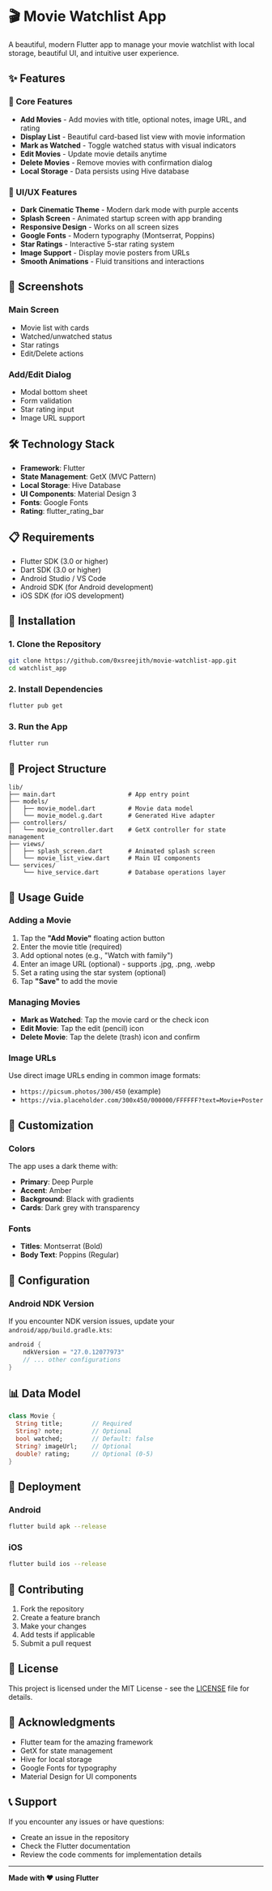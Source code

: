 # 🎬 Movie Watchlist App

A beautiful, modern Flutter app to manage your movie watchlist with local storage, beautiful UI, and intuitive user experience.

## ✨ Features

### 🎯 Core Features
- **Add Movies** - Add movies with title, optional notes, image URL, and rating
- **Display List** - Beautiful card-based list view with movie information
- **Mark as Watched** - Toggle watched status with visual indicators
- **Edit Movies** - Update movie details anytime
- **Delete Movies** - Remove movies with confirmation dialog
- **Local Storage** - Data persists using Hive database

### 🎨 UI/UX Features
- **Dark Cinematic Theme** - Modern dark mode with purple accents
- **Splash Screen** - Animated startup screen with app branding
- **Responsive Design** - Works on all screen sizes
- **Google Fonts** - Modern typography (Montserrat, Poppins)
- **Star Ratings** - Interactive 5-star rating system
- **Image Support** - Display movie posters from URLs
- **Smooth Animations** - Fluid transitions and interactions

## 📱 Screenshots

### Main Screen
- Movie list with cards
- Watched/unwatched status
- Star ratings
- Edit/Delete actions

### Add/Edit Dialog
- Modal bottom sheet
- Form validation
- Star rating input
- Image URL support

## 🛠️ Technology Stack

- **Framework**: Flutter
- **State Management**: GetX (MVC Pattern)
- **Local Storage**: Hive Database
- **UI Components**: Material Design 3
- **Fonts**: Google Fonts
- **Rating**: flutter_rating_bar

## 📋 Requirements

- Flutter SDK (3.0 or higher)
- Dart SDK (3.0 or higher)
- Android Studio / VS Code
- Android SDK (for Android development)
- iOS SDK (for iOS development)

## 🚀 Installation

### 1. Clone the Repository
```bash
git clone https://github.com/0xsreejith/movie-watchlist-app.git
cd watchlist_app
```

### 2. Install Dependencies
```bash
flutter pub get
```

### 3. Run the App
```bash
flutter run
```

## 📁 Project Structure

```
lib/
├── main.dart                    # App entry point
├── models/
│   ├── movie_model.dart         # Movie data model
│   └── movie_model.g.dart       # Generated Hive adapter
├── controllers/
│   └── movie_controller.dart    # GetX controller for state management
├── views/
│   ├── splash_screen.dart       # Animated splash screen
│   └── movie_list_view.dart     # Main UI components
└── services/
    └── hive_service.dart        # Database operations layer
```

## 🎯 Usage Guide

### Adding a Movie
1. Tap the **"Add Movie"** floating action button
2. Enter the movie title (required)
3. Add optional notes (e.g., "Watch with family")
4. Enter an image URL (optional) - supports .jpg, .png, .webp
5. Set a rating using the star system (optional)
6. Tap **"Save"** to add the movie

### Managing Movies
- **Mark as Watched**: Tap the movie card or the check icon
- **Edit Movie**: Tap the edit (pencil) icon
- **Delete Movie**: Tap the delete (trash) icon and confirm

### Image URLs
Use direct image URLs ending in common image formats:
- `https://picsum.photos/300/450` (example)
- `https://via.placeholder.com/300x450/000000/FFFFFF?text=Movie+Poster`

## 🎨 Customization

### Colors
The app uses a dark theme with:
- **Primary**: Deep Purple
- **Accent**: Amber
- **Background**: Black with gradients
- **Cards**: Dark grey with transparency

### Fonts
- **Titles**: Montserrat (Bold)
- **Body Text**: Poppins (Regular)

## 🔧 Configuration

### Android NDK Version
If you encounter NDK version issues, update your `android/app/build.gradle.kts`:

```kotlin
android {
    ndkVersion = "27.0.12077973"
    // ... other configurations
}
```

## 📊 Data Model

```dart
class Movie {
  String title;        // Required
  String? note;        // Optional
  bool watched;        // Default: false
  String? imageUrl;    // Optional
  double? rating;      // Optional (0-5)
}
```

## 🚀 Deployment

### Android
```bash
flutter build apk --release
```

### iOS
```bash
flutter build ios --release
```

## 🤝 Contributing

1. Fork the repository
2. Create a feature branch
3. Make your changes
4. Add tests if applicable
5. Submit a pull request

## 📄 License

This project is licensed under the MIT License - see the [LICENSE](LICENSE) file for details.

## 🙏 Acknowledgments

- Flutter team for the amazing framework
- GetX for state management
- Hive for local storage
- Google Fonts for typography
- Material Design for UI components

## 📞 Support

If you encounter any issues or have questions:
- Create an issue in the repository
- Check the Flutter documentation
- Review the code comments for implementation details

---

**Made with ❤️ using Flutter**

